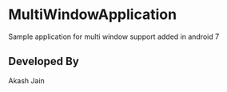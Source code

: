 # MultiWindowApplication
Sample application for multi window support added in android 7

Developed By
--------------------
Akash Jain
